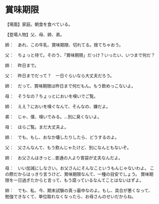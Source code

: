 # 賞味期限

【場面】家庭。朝食を食べている。

【登場人物】父、母、姉、弟。

姉：　あれ、この牛乳、賞味期限、切れてる。捨てちゃおう。

父：　ちょっと待て。そのう、「賞味期限」だっけ？いったい、いつまで何だ？

姉：　昨日まで。

父：　昨日までだって？　一日ぐらいなら大丈夫だろう。

姉：　だって、賞味期限は昨日まで何だもん。もう飲めっこないよ。

母：　そうなの？ちょっとにおいを嗅いでご覧。

姉：　ええ？においを嗅ぐなんて、そんなの、嫌だよ。

弟：　じゃ、僕、嗅いでみる。…別に臭くないよ。

母：　ほらご覧。まだ大丈夫よ。

姉：　でも、もし、おなか壊したりしたら、どうするのよ。

父：　父さんなんて、もう飲んじゃたけど、別になんともないぞ。

姉：　お父さんはきっと…普通の人より胃袋が丈夫なんだよ。

母：　いい加減にしなさい。お父さんにそんなこというもんじゃないわよ。
この際だからはっきり言うけど、賞味期限なんて、一種の目安でしょう。
賞味期限を一日過ぎたからと言って、もう腐っているなんてことはないはずよ。

姉：　でも、私、今、期末試験の真っ最中なのよ。もし、具合が悪くなって、
勉強できなくて、単位取れなくなったら、お母さんのせいだからね。